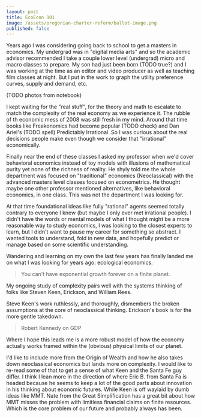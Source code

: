 ```yaml
---
layout: post
title: EcoEcon 101
image: /assets/oregonian-charter-reform/ballot-image.png
published: false
---
```


Years ago I was considering going back to school to get a masters in economics. My undergrad was in "digital media arts" and so the academic advisor recommended I take a couple lower level (undergrad) micro and macro classes to prepare. My son had just been born (TODO true?) and I was working at the time as an editor and video producer as well as teaching film classes at night. But I put in the work to graph the utility preference curves, supply and demand, etc.

(TODO photos from notebook)

I kept waiting for the "real stuff", for the theory and math to escalate to match the complexity of the real economy as we experience it. The rubble of th economic mess of 2008 was still fresh in my mind. Around that time books like Freakonomics had become popular (TODO check) and Dan Ariel's (TODO spell) Predictably Irrational. So I was curious about the real decisions people make even though we consider that "irrational" economically.

Finally near the end of these classes I asked my professor when we'd cover behavioral economics instead of toy models with illusions of mathematical purity yet none of the richness of reality. He shyly told me the whole department was focused on "traditional" economics (Neoclassical) with the advanced masters level classes focused on econometrics. He thought maybe one other professor mentioned alternatives, like behavioral economics, in one class. This was not the department I was looking for.

At that time foundational ideas like fully "rational" agents seemed totally contrary to everyone I knew (but maybe I only ever met irrational people). I didn't have the words or mental models of what I thought might be a more reasonable way to study economics, I was looking to the closest experts to learn, but I didn't want to pause my career for something so abstract. I wanted tools to understand, fold in new data, and hopefully predict or manage based on some scientific understanding. 

Wandering and learning on my own the last few years has finally landed me on what I was looking for years ago: ecological economics. 

> You can't have exponential growth forever on a finite planet.

My ongoing study of complexity pairs well with the systems thinking of folks like Steven Keen, Erickson, and William Rees. 

Steve Keen's work ruthlessly, and thoroughly, dismembers the broken assumptions at the core of neoclassical thinking. Erickson's book is for the more gentle takedown.

> Robert Kennedy on GDP

Where I hope this leads me is a more robust model of how the economy actually works framed within the (obvious) physical limits of our planet.

I'd like to include more from the Origin of Wealth and how he also takes down neoclassical economics but lands more on complexity. I would like to re-read some of that to get a sense of what Keen and the Santa Fe guy differ. I think I lean more in the direction of where Eric B. from Santa Fa is headed because he seems to keep a lot of the good parts about innovation in his thinking about economic futures. While Keen is off waylaid by dumb ideas like MMT. Nate from the Great Simplification has a great bit about how MMT misses the problem with limitless financial claims on finite resources. Which is the core problem of our future and probably always has been.